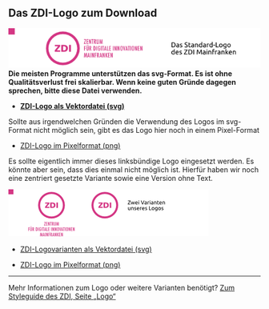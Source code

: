 ## Das ZDI-Logo zum Download
![Voransicht Standardlogo](/images/Style-Guide_Standardlogo.png)  
**Die meisten Programme unterstützen das svg-Format. Es ist ohne Qualitätsverlust frei skalierbar. Wenn keine guten Gründe dagegen sprechen, bitte diese Datei verwenden.**  

* **[ZDI-Logo als Vektordatei (svg)](/files/ZDI-Logo_Vektorformat.zip)**  

Sollte aus irgendwelchen Gründen die Verwendung des Logos im svg-Format nicht möglich sein, gibt es das Logo hier noch in einem Pixel-Format  

* [ZDI-Logo im Pixelformat (png)](/files/ZDI-Logo_Pixelformat.zip)  

Es sollte eigentlich immer dieses linksbündige Logo eingesetzt werden. Es könnte aber sein, dass dies einmal nicht möglich ist. Hierfür haben wir noch eine zentriert gesetzte Variante sowie eine Version ohne Text.  

![Voransicht Logovarianten](/images/Style-Guide_Logovarianten.png)  

* [ZDI-Logovarianten als Vektordatei (svg)](/files/ZDI-Logo_Vektorformat.zip)  

* [ZDI-Logo im Pixelformat (png)](/files/ZDI-Logo_Pixelformat.zip)  


---
Mehr Informationen zum Logo oder weitere Varianten benötigt?
[Zum Styleguide des ZDI, Seite „Logo“](Logo.md)
